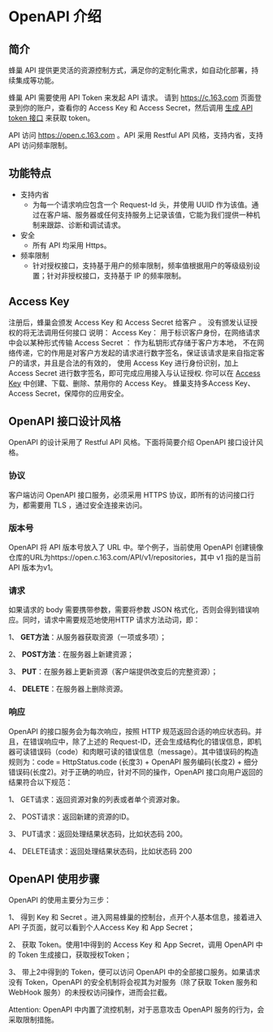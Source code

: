 # OpenAPI 介绍

## 简介

蜂巢 API 提供更灵活的资源控制方式，满足你的定制化需求，如自动化部署，持续集成等功能。

蜂巢 API 需要使用 API Token 来发起 API 请求。 请到 https://c.163.com 页面登录到你的账户，查看你的 Access Key 和 Access Secret，然后调用 [生成 API token 接口](https://github.com/cloudcomb-help/md/blob/master/%E5%AE%B9%E5%99%A8%E6%9C%8D%E5%8A%A1/%E5%AE%B9%E5%99%A8%E7%AE%A1%E7%90%86/%E4%BD%BF%E7%94%A8%E6%8C%87%E5%8D%97/API%E6%89%8B%E5%86%8C/%E7%94%A8%E6%88%B7API.md) 来获取 token。

API 访问 https://open.c.163.com 。API 采用 Restful API 风格，支持内省，支持 API 访问频率限制。

## 功能特点

* 支持内省
  * 为每一个请求响应包含一个 Request-Id 头，并使用 UUID 作为该值。通过在客户端、服务器或任何支持服务上记录该值，它能为我们提供一种机制来跟踪、诊断和调试请求。
* 安全
  * 所有 API 均采用 Https。
* 频率限制
  * 针对授权接口，支持基于用户的频率限制，频率值根据用户的等级级别设置；针对非授权接口，支持基于 IP 的频率限制。

## Access Key

注册后，蜂巢会颁发 Access Key 和 Access Secret 给客户 。
没有颁发认证授权的将无法调用任何接口
说明：
Access Key： 用于标识客户身份，在网络请求中会以某种形式传输
Access Secret ： 作为私钥形式存储于客户方本地， 不在网络传递，它的作用是对客户方发起的请求进行数字签名，保证该请求是来自指定客户的请求，并且是合法的有效的，
使用 Access Key 进行身份识别，加上 Access Secret 进行数字签名，即可完成应用接入与认证授权.
你可以在 [Access Key](https://c.163.com/dashboard#/m/account/accesskey/) 中创建、下载、删除、禁用你的 Access Key。
蜂巢支持多Access Key、Access Secret，保障你的应用安全。

## OpenAPI 接口设计风格

OpenAPI 的设计采用了 Restful API 风格。下面将简要介绍 OpenAPI 接口设计风格。

### 协议

客户端访问 OpenAPI 接口服务，必须采用 HTTPS 协议，即所有的访问接口行为，都需要用 TLS ，通过安全连接来访问。

### 版本号

OpenAPI 将 API 版本号放入了 URL 中。举个例子，当前使用 OpenAPI 创建镜像仓库的URL为https://open.c.163.com/API/v1/repositories，其中 v1 指的是当前 API 版本为v1。

### 请求

如果请求的 body 需要携带参数，需要将参数 JSON 格式化，否则会得到错误响应。同时，请求中需要规范地使用HTTP 请求方法动词，即：

1、 **GET方法**：从服务器获取资源（一项或多项）；

2、 **POST方法**：在服务器上新建资源；

3、 **PUT**：在服务器上更新资源（客户端提供改变后的完整资源）；

4、 **DELETE**：在服务器上删除资源。

### 响应

OpenAPI 的接口服务会为每次响应，按照 HTTP 规范返回合适的响应状态码。并且，在错误响应中，除了上述的 Request-ID，还会生成结构化的错误信息，即机器可读错误码（code）和肉眼可读的错误信息（message）。其中错误码的构造规则为：code = HttpStatus.code (长度3) + OpenAPI 服务编码(长度2) + 细分错误码(长度2)。对于正确的响应，针对不同的操作，OpenAPI 接口向用户返回的结果符合以下规范：

1、 GET请求：返回资源对象的列表或者单个资源对象。

2、 POST请求：返回新建的资源的ID。

3、 PUT请求：返回处理结果状态码，比如状态码 200。

4、 DELETE请求：返回处理结果状态码，比如状态码 200

## OpenAPI 使用步骤

OpenAPI 的使用主要分为三步：

1、 得到 Key 和 Secret 。进入网易蜂巢的控制台，点开个人基本信息，接着进入 API 子页面，就可以看到个人Access Key 和 App Secret；

2、 获取 Token。使用1中得到的 Access Key 和 App Secret，调用 OpenAPI 中的 Token 生成接口，获取授权Token；

3、 带上2中得到的 Token，便可以访问 OpenAPI 中的全部接口服务。如果请求没有 Token，OpenAPI 的安全机制将会视其为对服务（除了获取 Token 服务和 WebHook 服务）的未授权访问操作，进而会拦截。

Attention:
OpenAPI 中内置了流控机制，对于恶意攻击 OpenAPI 服务的行为，会采取限制措施。